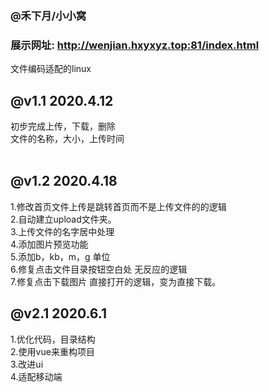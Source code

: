 ### @禾下月/小小窝<br>
### 展示网址: http://wenjian.hxyxyz.top:81/index.html
 文件编码适配的linux <br>  


## @v1.1  2020.4.12<br>
初步完成上传，下载，删除<br> 
文件的名称，大小，上传时间<br> <br> 


## @v1.2 2020.4.18  <br> 
1.修改首页文件上传是跳转首页而不是上传文件的的逻辑<br> 
2.自动建立upload文件夹。<br> 
3.上传文件的名字居中处理<br> 
4.添加图片预览功能<br> 
5.添加b，kb，m，g 单位<br> 
6.修复点击文件目录按钮空白处 无反应的逻辑<br>
7.修复点击下载图片 直接打开的逻辑，变为直接下载。<br>

## @v2.1 2020.6.1 <br>
1.优化代码，目录结构 <br>
2.使用vue来重构项目<br>
3.改进ui<br>
4.适配移动端<br>



